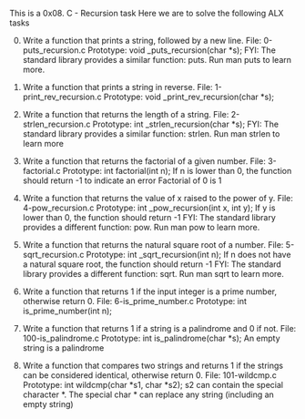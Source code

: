 This is a 0x08. C - Recursion task
Here we are to solve the following ALX tasks

0. Write a function that prints a string, followed by a new line.
File: 0-puts_recursion.c
Prototype: void _puts_recursion(char *s);
FYI: The standard library provides a similar function: puts. Run man puts to learn more.

1. Write a function that prints a string in reverse.
File: 1-print_rev_recursion.c
Prototype: void _print_rev_recursion(char *s);

2. Write a function that returns the length of a string.
File: 2-strlen_recursion.c
Prototype: int _strlen_recursion(char *s);
FYI: The standard library provides a similar function: strlen. Run man strlen to learn more

3. Write a function that returns the factorial of a given number.
File: 3-factorial.c
Prototype: int factorial(int n);
If n is lower than 0, the function should return -1 to indicate an error
Factorial of 0 is 1

4. Write a function that returns the value of x raised to the power of y.
File: 4-pow_recursion.c
Prototype: int _pow_recursion(int x, int y);
If y is lower than 0, the function should return -1
FYI: The standard library provides a different function: pow. Run man pow to learn more.

5. Write a function that returns the natural square root of a number.
File: 5-sqrt_recursion.c
Prototype: int _sqrt_recursion(int n);
If n does not have a natural square root, the function should return -1
FYI: The standard library provides a different function: sqrt. Run man sqrt to learn more.

6. Write a function that returns 1 if the input integer is a prime number, otherwise return 0.
File: 6-is_prime_number.c
Prototype: int is_prime_number(int n);

7. Write a function that returns 1 if a string is a palindrome and 0 if not.
File: 100-is_palindrome.c
Prototype: int is_palindrome(char *s);
An empty string is a palindrome

8. Write a function that compares two strings and returns 1 if the strings can be considered identical, otherwise return 0.
File: 101-wildcmp.c
Prototype: int wildcmp(char *s1, char *s2);
	s2 can contain the special character *.
The special char * can replace any string (including an empty string)
